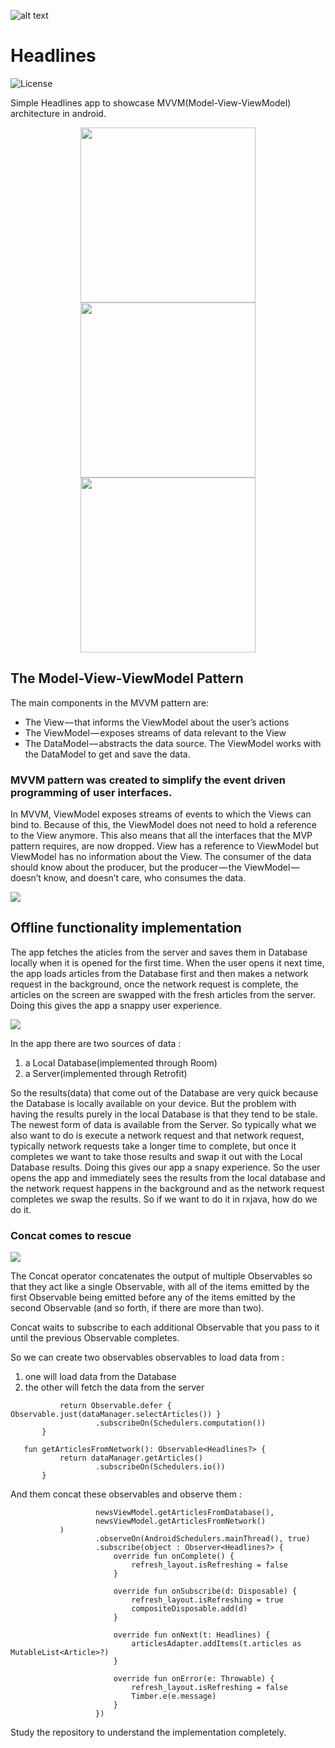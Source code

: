 ![alt text](https://github.com/vicky7230/Headlines/blob/master/app/src/main/res/mipmap-xhdpi/ic_launcher.png "Logo")

# Headlines
![License](https://img.shields.io/badge/LICENSE-Apache%20License%202.0-blue.svg)

Simple Headlines app to showcase MVVM(Model-View-ViewModel) architecture in android.

<p align="center">
  <img src="https://github.com/vicky7230/Headlines/blob/master/graphics/1.png" width="280">
  <img src="https://github.com/vicky7230/Headlines/blob/master/graphics/2.png" width="280">
  <img src="https://github.com/vicky7230/Headlines/blob/master/graphics/3.png" width="280">
</p>

## The Model-View-ViewModel Pattern
The main components in the MVVM pattern are:
* The View — that informs the ViewModel about the user’s actions
* The ViewModel — exposes streams of data relevant to the View
* The DataModel — abstracts the data source. The ViewModel works with the DataModel to get and save the data.

### MVVM pattern was created to simplify the event driven programming of user interfaces.
In MVVM, ViewModel exposes streams of events to which the Views can bind to. Because of this, the ViewModel does not need to hold a reference to the View anymore. This also means that all the interfaces that the MVP pattern requires, are now dropped. View has a reference to ViewModel but ViewModel has no information about the View. The consumer of the data should know about the producer, but the producer — the ViewModel — doesn’t know, and doesn’t care, who consumes the data.

<img src="https://github.com/vicky7230/Headlines/blob/master/graphics/mvvm.png">

## Offline functionality implementation

The app fetches the aticles from the server and saves them in Database locally when it is opened for the first time. When the user opens it next time, the app loads articles from the Database first and then makes a network request in the background, once the network request is complete, the articles on the screen are swapped with the fresh articles from the server. Doing this gives the app a snappy user experience.

<img src="https://github.com/vicky7230/Headlines/blob/master/graphics/offline.png">

In the app there are two sources of data :
1. a Local Database(implemented through Room)
2. a Server(implemented through Retrofit)

So the results(data) that come out of the Database are very quick because the Database is locally available on your device. But the problem with having the results purely in the local Database is that they tend to be stale. The newest form of data is available from the Server. So typically what we also want to do is execute a network request and that network request, typically network requests take a longer time to complete, but once it completes we want to take those results and swap it out with the Local Database results. Doing this gives our app a snapy experience. So the user opens the app and immediately sees the results from the local database and the network request happens in the background and as the network request completes we swap the results. So if we want to do it in rxjava, how do we do it.

### Concat comes to rescue

<img src="https://github.com/vicky7230/Headlines/blob/master/graphics/concat.png">

The Concat operator concatenates the output of multiple Observables so that they act like a single Observable, with all of the items emitted by the first Observable being emitted before any of the items emitted by the second Observable (and so forth, if there are more than two).

Concat waits to subscribe to each additional Observable that you pass to it until the previous Observable completes.

So we can create two observables observables to load data from :
1. one will load data from the Database
2. the other will fetch the data from the server

```fun getArticlesFromDatabase(): Observable<Headlines?> {
           return Observable.defer { Observable.just(dataManager.selectArticles()) }
                   .subscribeOn(Schedulers.computation())
       }

   fun getArticlesFromNetwork(): Observable<Headlines?> {
           return dataManager.getArticles()
                   .subscribeOn(Schedulers.io())
       }
```

And them concat these observables and observe them :

```Observable.concat(
                   newsViewModel.getArticlesFromDatabase(),
                   newsViewModel.getArticlesFromNetwork()
           )
                   .observeOn(AndroidSchedulers.mainThread(), true)
                   .subscribe(object : Observer<Headlines?> {
                       override fun onComplete() {
                           refresh_layout.isRefreshing = false
                       }

                       override fun onSubscribe(d: Disposable) {
                           refresh_layout.isRefreshing = true
                           compositeDisposable.add(d)
                       }

                       override fun onNext(t: Headlines) {
                           articlesAdapter.addItems(t.articles as MutableList<Article>?)
                       }

                       override fun onError(e: Throwable) {
                           refresh_layout.isRefreshing = false
                           Timber.e(e.message)
                       }
                   })
```

Study the repository to understand the implementation completely.